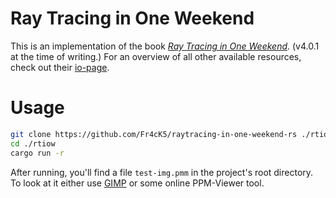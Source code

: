 # Ray Tracing in One Weekend

This is an implementation of the book [_Ray Tracing in One Weekend_](https://raytracing.github.io/books/RayTracingInOneWeekend.html). (v4.0.1 at the time of writing.)
For an overview of all other available resources, check out their [io-page](https://raytracing.github.io/).

# Usage

```bash
git clone https://github.com/Fr4cK5/raytracing-in-one-weekend-rs ./rtiow
cd ./rtiow
cargo run -r
```

After running, you'll find a file `test-img.pmm` in the project's root directory.
To look at it either use [GIMP](https://www.gimp.org/) or some online PPM-Viewer tool.

